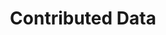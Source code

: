 ---
financial_year: 2017-18
slug: contributed-data
layout: contributed-data
years:
- [2015-16, /2015-16/contributed-data, link]
- [2016-17, /2016-17/contributed-data, link]
- [2017-18, /2017-18/contributed-data, active]
active: contributed-data
title: Contributed Data
nested: false
---